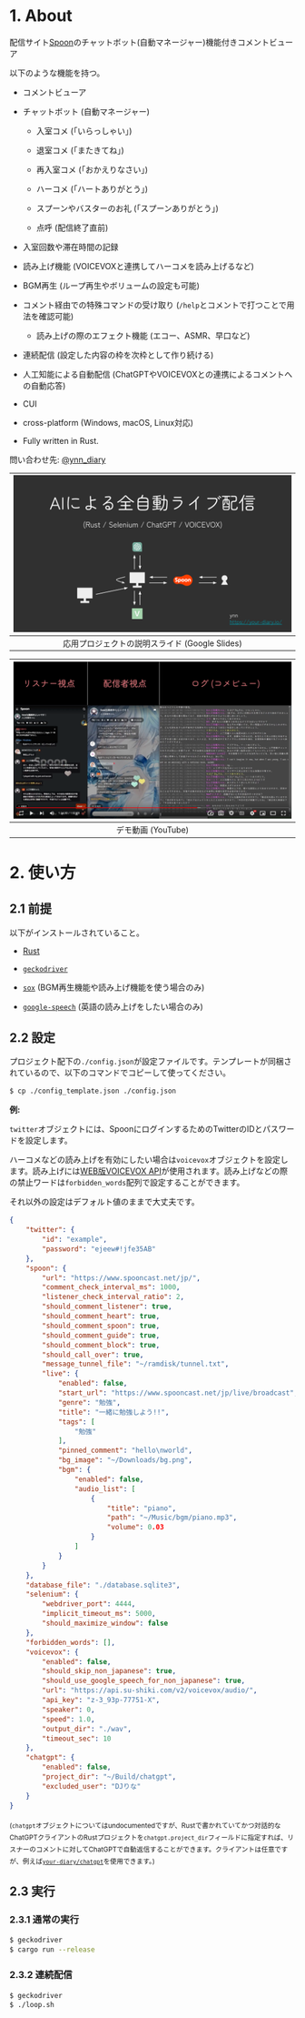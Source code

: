 # 1. About

配信サイト[Spoon](https://www.spooncast.net/jp/)のチャットボット(自動マネージャー)機能付きコメントビューア

以下のような機能を持つ。

- コメントビューア

- チャットボット (自動マネージャー)

    - 入室コメ (「いらっしゃい」)

    - 退室コメ (「またきてね」)

    - 再入室コメ (「おかえりなさい」)

    - ハーコメ (「ハートありがとう」)

    - スプーンやバスターのお礼 (「スプーンありがとう」)

    - 点呼 (配信終了直前)

- 入室回数や滞在時間の記録

- 読み上げ機能 (VOICEVOXと連携してハーコメを読み上げるなど)

- BGM再生 (ループ再生やボリュームの設定も可能)

- コメント経由での特殊コマンドの受け取り (`/help`とコメントで打つことで用法を確認可能)

    - 読み上げの際のエフェクト機能 (エコー、ASMR、早口など)

- 連続配信 (設定した内容の枠を次枠として作り続ける)

- 人工知能による自動配信 (ChatGPTやVOICEVOXとの連携によるコメントへの自動応答)

- CUI

- cross-platform (Windows, macOS, Linux対応)

- Fully written in Rust.

問い合わせ先: [@ynn_diary](https://twitter.com/ynn_diary)

| [![](./readme_assets/slide.png)](https://docs.google.com/presentation/d/e/2PACX-1vRCVsntZ1XfYmA4_FeDX5IDfL86V172E7v497kSc5AjzB7_S-o1cKMxHJtD4qsgIIoB8tqaR46qaLI-/pub?start=false&loop=false&delayms=3000) |
| :-: |
| 応用プロジェクトの説明スライド (Google Slides) |

| [![](./readme_assets/demo.png)](https://www.youtube.com/watch?v=licMCKRp2yY) |
| :-: |
| デモ動画 (YouTube) |

# 2. 使い方

## 2.1 前提

以下がインストールされていること。

- [Rust](https://www.rust-lang.org/)

- [`geckodriver`](https://github.com/mozilla/geckodriver)

- [`sox`](https://github.com/chirlu/sox) (BGM再生機能や読み上げ機能を使う場合のみ)

- [`google-speech`](https://pypi.org/project/google-speech/) (英語の読み上げをしたい場合のみ)

## 2.2 設定

プロジェクト配下の`./config.json`が設定ファイルです。テンプレートが同梱されているので、以下のコマンドでコピーして使ってください。

```bash
$ cp ./config_template.json ./config.json
```

**例:**

`twitter`オブジェクトには、SpoonにログインするためのTwitterのIDとパスワードを設定します。

ハーコメなどの読み上げを有効にしたい場合は`voicevox`オブジェクトを設定します。読み上げには[WEB版VOICEVOX API](https://voicevox.su-shiki.com/su-shikiapis/)が使用されます。読み上げなどの際の禁止ワードは`forbidden_words`配列で設定することができます。

それ以外の設定はデフォルト値のままで大丈夫です。

```json
{
    "twitter": {
        "id": "example",
        "password": "ejeew#!jfe35AB"
    },
    "spoon": {
        "url": "https://www.spooncast.net/jp/",
        "comment_check_interval_ms": 1000,
        "listener_check_interval_ratio": 2,
        "should_comment_listener": true,
        "should_comment_heart": true,
        "should_comment_spoon": true,
        "should_comment_guide": true,
        "should_comment_block": true,
        "should_call_over": true,
        "message_tunnel_file": "~/ramdisk/tunnel.txt",
        "live": {
            "enabled": false,
            "start_url": "https://www.spooncast.net/jp/live/broadcast",
            "genre": "勉強",
            "title": "一緒に勉強しよう!!",
            "tags": [
                "勉強"
            ],
            "pinned_comment": "hello\nworld",
            "bg_image": "~/Downloads/bg.png",
            "bgm": {
                "enabled": false,
                "audio_list": [
                    {
                        "title": "piano",
                        "path": "~/Music/bgm/piano.mp3",
                        "volume": 0.03
                    }
                ]
            }
        }
    },
    "database_file": "./database.sqlite3",
    "selenium": {
        "webdriver_port": 4444,
        "implicit_timeout_ms": 5000,
        "should_maximize_window": false
    },
    "forbidden_words": [],
    "voicevox": {
        "enabled": false,
        "should_skip_non_japanese": true,
        "should_use_google_speech_for_non_japanese": true,
        "url": "https://api.su-shiki.com/v2/voicevox/audio/",
        "api_key": "z-3_93p-77751-X",
        "speaker": 0,
        "speed": 1.0,
        "output_dir": "./wav",
        "timeout_sec": 10
    },
    "chatgpt": {
        "enabled": false,
        "project_dir": "~/Build/chatgpt",
        "excluded_user": "DJりな"
    }
}
```

<sub>(`chatgpt`オブジェクトについてはundocumentedですが、Rustで書かれていてかつ対話的なChatGPTクライアントのRustプロジェクトを`chatgpt.project_dir`フィールドに指定すれば、リスナーのコメントに対してChatGPTで自動返信することができます。クライアントは任意ですが、例えば[`your-diary/chatgpt`](https://github.com/your-diary/chatgpt)を使用できます。)</sub>

## 2.3 実行

### 2.3.1 通常の実行

```bash
$ geckodriver
$ cargo run --release
```

### 2.3.2 連続配信

```bash
$ geckodriver
$ ./loop.sh
```

